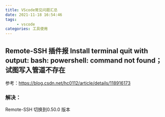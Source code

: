 ```yaml
---
title: VScode常见问题汇总
date: 2021-11-18 16:54:46
tags:
	 - vscode
categories: 工具使用
---
```




## Remote-SSH 插件报 Install terminal quit with output: bash: powershell: command not found； 试图写入管道不存在

参考：https://blog.csdn.net/hc0112/article/details/118916173

### 解决：

Remote-SSH 切换到0.50.0 版本

